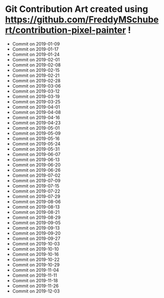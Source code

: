 # Git Contribution Art created using https://github.com/FreddyMSchubert/contribution-pixel-painter !
- Commit on 2019-01-09
- Commit on 2019-01-17
- Commit on 2019-01-24
- Commit on 2019-02-01
- Commit on 2019-02-08
- Commit on 2019-02-15
- Commit on 2019-02-21
- Commit on 2019-02-28
- Commit on 2019-03-06
- Commit on 2019-03-12
- Commit on 2019-03-19
- Commit on 2019-03-25
- Commit on 2019-04-01
- Commit on 2019-04-08
- Commit on 2019-04-16
- Commit on 2019-04-23
- Commit on 2019-05-01
- Commit on 2019-05-09
- Commit on 2019-05-16
- Commit on 2019-05-24
- Commit on 2019-05-31
- Commit on 2019-06-07
- Commit on 2019-06-13
- Commit on 2019-06-20
- Commit on 2019-06-26
- Commit on 2019-07-02
- Commit on 2019-07-09
- Commit on 2019-07-15
- Commit on 2019-07-22
- Commit on 2019-07-29
- Commit on 2019-08-06
- Commit on 2019-08-13
- Commit on 2019-08-21
- Commit on 2019-08-29
- Commit on 2019-09-05
- Commit on 2019-09-13
- Commit on 2019-09-20
- Commit on 2019-09-27
- Commit on 2019-10-03
- Commit on 2019-10-10
- Commit on 2019-10-16
- Commit on 2019-10-22
- Commit on 2019-10-29
- Commit on 2019-11-04
- Commit on 2019-11-11
- Commit on 2019-11-18
- Commit on 2019-11-26
- Commit on 2019-12-03
